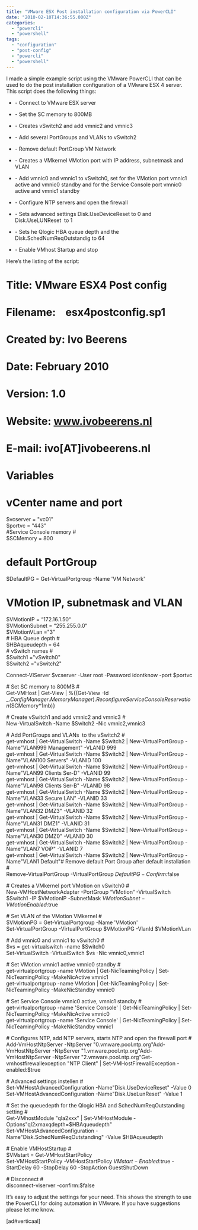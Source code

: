 ```yaml
---
title: "VMware ESX Post installation configuration via PowerCLI"
date: "2010-02-10T14:36:55.000Z"
categories: 
  - "powercli"
  - "powershell"
tags: 
  - "configuration"
  - "post-config"
  - "powercli"
  - "powershell"
---
```


I made a simple example script using the VMware PowerCLI that can be used to do the post installation configuration of a VMware ESX 4 server. This script does the following things:

- \- Connect to VMware ESX server
    
- \- Set the SC memory to 800MB
    
- \- Creates vSwitch2 and add vmnic2 and vmnic3
    
- \- Add several PortGroups and VLANs to vSwitch2
    
- \- Remove default PortGroup VM Network
    
- \- Creates a VMkernel VMotion port with IP address, subnetmask and VLAN
    
- \- Add vmnic0 and vmnic1 to vSwitch0, set for the VMotion port vmnic1 active and vmnic0 standby and for the Service Console port vmnic0 active and vmnic1 standby
    
- \- Configure NTP servers and open the firewall
    
- \- Sets advanced settings Disk.UseDeviceReset to 0 and Disk.UseLUNReset  to 1
    
- \- Sets he Qlogic HBA queue depth and the Disk.SchedNumReqOutstandig to 64
    
- \- Enable VMhost Startup and stop
    

Here’s the listing of the script:  

# Title: VMware ESX4 Post config #  
# Filename:    esx4postconfig.sp1 #   
# Created by: Ivo Beerens #   
# Date: February 2010 #   
# Version: 1.0 #  
# Website: www.ivobeerens.nl #   
# E-mail: ivo\[AT\]ivobeerens.nl #   
  
# Variables #  
# vCenter name and port #  
$vcserver \= "vc01"  
$portvc \= "443"  
#Service Console memory #  
$SCMemory \= 800  
# default PortGroup #  
$DefaultPG \= Get-VirtualPortgroup \-Name 'VM Network'  
# VMotion IP, subnetmask and VLAN  
$VMotionIP \= “172.16.1.50“  
$VMotionSubnet = “255.255.0.0“  
$VMotionVLan ="3"  
\# HBA Queue depth #  
$HBAqueudepth = 64  
\# vSwitch names #  
$Switch1 ="vSwitch0"  
$Switch2 ="vSwitch2"  
  
Connect-VIServer $vcserver -User root -Password idontknow -port $portvc  
  
\# Set SC memory to 800MB #  
Get-VMHost | Get-View | %{(Get-View -Id $\_.ConfigManager.MemoryManager).ReconfigureServiceConsoleReservation($SCMemory\*1mb)}  
  
\# Create vSwitch1 and add vmnic2 and vmnic3 #  
New-VirtualSwitch -Name $Switch2 -Nic vmnic2,vmnic3  
  
\# Add PortGroups and VLANs  to the vSwitch2 #  
get-vmhost | Get-VirtualSwitch -Name $Switch2 | New-VirtualPortGroup -Name"VLAN999 Management" -VLANID 999  
get-vmhost | Get-VirtualSwitch -Name $Switch2 | New-VirtualPortGroup -Name"VLAN100 Servers" -VLANID 100  
get-vmhost | Get-VirtualSwitch -Name $Switch2 | New-VirtualPortGroup -Name"VLAN99 Clients Ser-D" -VLANID 99  
get-vmhost | Get-VirtualSwitch -Name $Switch2 | New-VirtualPortGroup -Name"VLAN98 Clients Ser-B" -VLANID 98  
get-vmhost | Get-VirtualSwitch -Name $Switch2 | New-VirtualPortGroup -Name"VLAN33 Secure LAN" -VLANID 33  
get-vmhost | Get-VirtualSwitch -Name $Switch2 | New-VirtualPortGroup -Name"VLAN32 DMZ3" -VLANID 32  
get-vmhost | Get-VirtualSwitch -Name $Switch2 | New-VirtualPortGroup -Name"VLAN31 DMZ1" -VLANID 31  
get-vmhost | Get-VirtualSwitch -Name $Switch2 | New-VirtualPortGroup -Name"VLAN30 DMZ0" -VLANID 30  
get-vmhost | Get-VirtualSwitch -Name $Switch2 | New-VirtualPortGroup -Name"VLAN7 VOiP" -VLANID 7  
get-vmhost | Get-VirtualSwitch -Name $Switch2 | New-VirtualPortGroup -Name"VLAN1 Default"\# Remove default Port Group after default installation #  
Remove-VirtualPortGroup -VirtualPortGroup $DefaultPG -Confirm:$false  
  
\# Creates a VMkernel port VMotion on vSwitch0 #  
New-VMHostNetworkAdapter -PortGroup “VMotion“ -VirtualSwitch $Switch1 -IP $VMotionIP -SubnetMask $VMotionSubnet -VMotionEnabled:$true  
  
\# Set VLAN of the VMotion VMkernel #  
$VMotionPG = Get-VirtualPortgroup -Name 'VMotion'  
Set-VirtualPortGroup -VirtualPortGroup $VMotionPG -VlanId $VMotionVLan  
  
\# Add vmnic0 and vmnic1 to vSwitch0 #  
$vs = get-virtualswitch -name $Switch0  
Set-VirtualSwitch -VirtualSwitch $vs -Nic vmnic0,vmnic1  
  
\# Set VMotion vmnic1 active vmnic0 standby #  
get-virtualportgroup -name VMotion | Get-NicTeamingPolicy | Set-NicTeamingPolicy -MakeNicActive vmnic1  
get-virtualportgroup -name VMotion | Get-NicTeamingPolicy | Set-NicTeamingPolicy -MakeNicStandby vmnic0  
  
\# Set Service Console vmnic0 active, vmnic1 standby #  
get-virtualportgroup -name 'Service Console' | Get-NicTeamingPolicy | Set-NicTeamingPolicy -MakeNicActive vmnic0  
get-virtualportgroup -name 'Service Console' | Get-NicTeamingPolicy | Set-NicTeamingPolicy -MakeNicStandby vmnic1  
  
\# Configures NTP, add NTP servers, starts NTP and open the firewall port #  
Add-VmHostNtpServer -NtpServer "0.vmware.pool.ntp.org"Add-VmHostNtpServer -NtpServer "1.vmware.pool.ntp.org"Add-VmHostNtpServer -NtpServer "2.vmware.pool.ntp.org"Get-vmhostfirewallexception "NTP Client" | Set-VMHostFirewallException -enabled:$true  
  
\# Advanced settings instellen #  
Set-VMHostAdvancedConfiguration -Name"Disk.UseDeviceReset" -Value 0  
Set-VMHostAdvancedConfiguration -Name"Disk.UseLunReset" -Value 1  
  
\# Set the queuedepth for the Qlogic HBA and SchedNumReqOutstanding setting #  
Get-VMhostModule "qla2xxx" | Set-VMHostModule -Options"ql2xmaxqdepth\=$HBAqueudepth"  
Set-VMHostAdvancedConfiguration -Name"Disk.SchedNumReqOutstanding" -Value $HBAqueudepth  
  
\# Enable VMHostStartup #  
$VMstart = Get-VMHostStartPolicy  
Set-VMHostStartPolicy -VMHostStartPolicy $VMstart -Enabled:$true -StartDelay 60 -StopDelay 60 -StopAction GuestShutDown  
  
\# Disconnect #  
disconnect-viserver -confirm:$false

It’s easy to adjust the settings for your need. This shows the strength to use the PowerCLI for doing automation in VMware. If you have suggestions please let me know.

\[ad#verticaal\]

